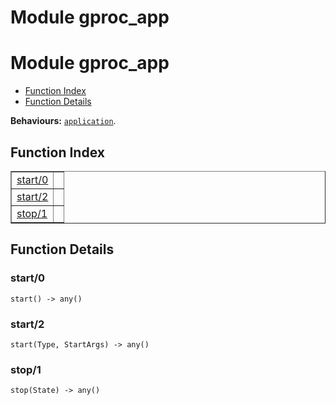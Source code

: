 Module gproc_app
================


<h1>Module gproc_app</h1>

* [Function Index](#index)
* [Function Details](#functions)






__Behaviours:__ [`application`](application.md).

<h2><a name="index">Function Index</a></h2>



<table width="100%" border="1" cellspacing="0" cellpadding="2" summary="function index"><tr><td valign="top"><a href="#start-0">start/0</a></td><td></td></tr><tr><td valign="top"><a href="#start-2">start/2</a></td><td></td></tr><tr><td valign="top"><a href="#stop-1">stop/1</a></td><td></td></tr></table>




<h2><a name="functions">Function Details</a></h2>


<a name="start-0"></a>

<h3>start/0</h3>





`start() -> any()`

<a name="start-2"></a>

<h3>start/2</h3>





`start(Type, StartArgs) -> any()`

<a name="stop-1"></a>

<h3>stop/1</h3>





`stop(State) -> any()`

